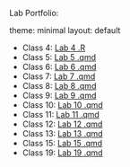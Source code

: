 Lab Portfolio: 

theme: minimal 
layout: default 

- Class 4: [Lab 4 .R](Class04/Class04.R)
- Class 5: [Lab 5 .qmd](Class05/class05.qmd)
- Class 6: [Lab 6 .qmd](Class06/Class06.qmd)
- Class 7: [Lab 7 .qmd](Class07/Class07_Lab_Handout.qmd)
- Class 8: [Lab 8 .qmd](Class08/Class08_something.qmd)
- Class 9: [Lab 9 .qmd](Class09/Class09_html.qmd)
- Class 10: [Lab 10 .qmd](Class10/Class10_render.qmd)
- Class 11: [Lab 11 .qmd](Class11/Class11/Class11_HW.qmd)
- Class 12: [Lab 12 .qmd](Class12/Class12_HW.qmd)
- Class 13: [Lab 13 .qmd](Class_13/Class13_HW.qmd)
- Class 15: [Lab 15 .qmd](Class15/class15_html.qmd)
- Class 19: [Lab 19 .qmd](Class%2019/Class_19_hw.qmd)
